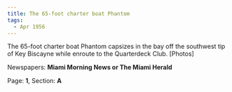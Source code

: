 ```yaml
---  
title: The 65-foot charter boat Phantom  
tags:  
  - Apr 1956  
---  
```

  
The 65-foot charter boat Phantom capsizes in the bay off the southwest tip of Key Biscayne while enroute to the Quarterdeck Club. [Photos]  
  
Newspapers: **Miami Morning News or The Miami Herald**  
  
Page: **1**, Section: **A** 
